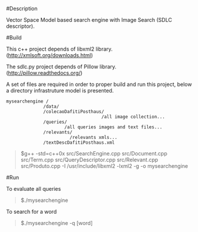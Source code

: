 #Description

Vector Space Model based search engine with Image Search (SDLC descriptor).

#Build

This c++ project depends of libxml2 library. (http://xmlsoft.org/downloads.html)

The sdlc.py project depends of Pillow library. (http://pillow.readthedocs.org/)


A set of files are required in order to proper build and run this project, below a directory infrastruture model is presented.

    mysearchengine /
                  /data/
                  /colecaoDafitiPosthaus/
                                        /all image collection...
                  /queries/
                          /all queries images and text files...
                  /relevants/
                            /relevants xmls...
                  /textDescDafitiPosthaus.xml



> $g++ -std=c++0x src/SearchEngine.cpp src/Document.cpp src/Term.cpp src/QueryDescriptor.cpp src/Relevant.cpp src/Produto.cpp -I /usr/include/libxml2 -lxml2 -g -o mysearchengine

#Run

To evaluate all queries
> $./mysearchengine

To search for a word
> $./mysearchengine -q [word]
